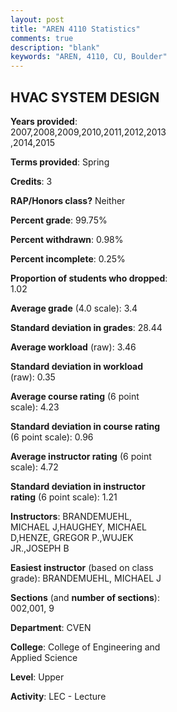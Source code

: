 ```yaml
---
layout: post
title: "AREN 4110 Statistics"
comments: true
description: "blank"
keywords: "AREN, 4110, CU, Boulder"
--- 
```

<head>
<script src="https://ajax.googleapis.com/ajax/libs/jquery/2.1.3/jquery.min.js"></script>
<script src="https://dl.dropboxusercontent.com/s/pc42nxpaw1ea4o9/highcharts.js?dl=0"></script>
<!-- <script src="../assets/js/highcharts.js"></script> -->
<style type="text/css">@font-face {
	font-family: "Bebas Neue";
	src: url(https://www.filehosting.org/file/details/544349/BebasNeue%20Regular.otf) format("opentype");
	}
	h1.Bebas { 
		font-family: "Bebas Neue", Verdana, Tahoma;
	}
</style>
</head>
<body>
	<div id="container" style="float: right; width: 45%; height: 88%; margin-left: 2.5%; margin-right: 2.5%;"></div>
	<script language="JavaScript">
		$(document).ready(function() {
		var chart = {type: 'column'};
		var title = {text: 'Grade Distribution'};
		var xAxis = {categories: ['A','B','C','D','F'],crosshair: true};
		var yAxis = {min: 0,title: {text: 'Percentage'}};
		var tooltip = {headerFormat: '<center><b><span style="font-size:20px">{point.key}</span></b></center>',
		               pointFormat: '<td style="padding:0"><b>{point.y:.1f}%</b></td>',
		               footerFormat: '</table>',shared: true,useHTML: true};
		var plotOptions = {column: {pointPadding: 0.0,borderWidth: 0}};  
		var credits = {enabled: false};var series= [{name: 'Percent',data: [54.67,34.6,9.69,0.69,0.35,]}];
		var json = {};
		json.chart = chart;
		json.title = title;
		json.tooltip = tooltip;
		json.xAxis = xAxis;
		json.yAxis = yAxis;  
		json.series = series;
		json.plotOptions = plotOptions;  
		json.credits = credits;
		$('#container').highcharts(json);
	});
	</script>
</body>
			   
## HVAC SYSTEM DESIGN

**Years provided**: 2007,2008,2009,2010,2011,2012,2013,2014,2015

**Terms provided**: Spring

**Credits**: 3

**RAP/Honors class?** Neither

**Percent grade**: 99.75%

**Percent withdrawn**: 0.98%

**Percent incomplete**: 0.25%

**Proportion of students who dropped**: 1.02

**Average grade** (4.0 scale): 3.4

**Standard deviation in grades**: 28.44

**Average workload** (raw): 3.46

**Standard deviation in workload** (raw): 0.35

**Average course rating** (6 point scale): 4.23

**Standard deviation in course rating** (6 point scale): 0.96

**Average instructor rating** (6 point scale): 4.72

**Standard deviation in instructor rating** (6 point scale): 1.21

**Instructors**: BRANDEMUEHL, MICHAEL J,HAUGHEY, MICHAEL D,HENZE, GREGOR P.,WUJEK JR.,JOSEPH B

**Easiest instructor** (based on class grade): BRANDEMUEHL, MICHAEL J

**Sections** (and **number of sections**): 002,001, 9

**Department**: CVEN

**College**: College of Engineering and Applied Science

**Level**: Upper

**Activity**: LEC - Lecture